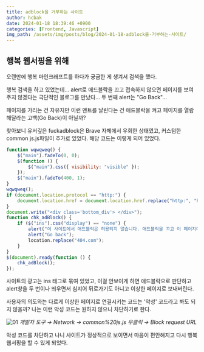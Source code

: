 ```yaml
---
title: adblock을 거부하는 사이트
author: hcbak
date: 2024-01-18 18:39:46 +0900
categories: [Frontend, Javascript]
img_path: /assets/img/posts/blog/2024-01-18-adblock을-거부하는-사이트/
---
```


## 행복 웹서핑을 위해
오랜만에 행복 마인크래프트를 하다가 궁금한 게 생겨서 검색을 했다.

행복 검색을 하고 있었는데... alert로 애드블락을 끄고 접속하지 않으면 페이지를 보여주지 않겠다는 극단적인 블로그를 만났다... 두 번째 alert는 "Go Back"...

페이지를 가리는 건 자유지만 이런 멘트를 날린다는 건 애드블락을 켜고 페이지를 열람해달라는 고백(Go Back)이 아닐까?

찾아보니 유서깊은 fuckadblock은 Brave 자체에서 우회한 상태였고, 커스텀한 common js.js파일이 추가로 있었다. 해당 코드는 이렇게 되어 있었다.

```javascript
function wqwqweq() {
    $("main").fadeTo(0, 0);
    $(function () {
        $("main").css({ visibility: "visible" });
    });
    $("main").fadeTo(400, 1);
}
wqwqweq();
if (document.location.protocol == "http:") {
    document.location.href = document.location.href.replace("http:", "https:");
}
document.write("<div class='bottom_div'> </div>");
function chk_adBlock() {
    if ($("ins").css("display") == "none") {
        alert("이 사이트에서 애드블럭은 허용되지 않습니다. 애드블럭을 끄고 이 페이지에 접속해주세요.");
        alert("Go back");
        location.replace("404.com");
    }
}
$(document).ready(function () {
    chk_adBlock();
});
```

사이트의 광고는 ins 태그로 묶여 있었고, 이걸 안보이게 하면 애드블락으로 판단하고 alert창을 두 번이나 띄우면서 심지어 뒤로가기도 아니고 이상한 페이지로 보내버린다.

사용자의 의도와는 다르게 이상한 페이지로 연결시키는 코드는 '악성' 코드라고 봐도 되지 않을까? 나는 이런 악성 코드는 원하지 않으니 차단하기로 한다.

![01](01_Block-request-URL.png)
_개발자 도구 → Network → common%20js.js 우클릭 → Block request URL_

악성 코드를 차단하고 나니 사이트가 정상적으로 보이면서 마음이 편안해지고 다시 행복 웹서핑을 할 수 있게 되었다.
